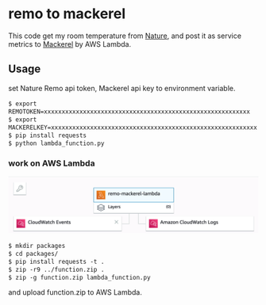 # remo to mackerel
This code get my room temperature from [Nature](https://nature.global/), and post it as service metrics to [Mackerel](https://mackerel.io/ja/) by AWS Lambda.

## Usage
set Nature Remo api token, Mackerel api key to environment variable.

```
$ export REMOTOKEN=xxxxxxxxxxxxxxxxxxxxxxxxxxxxxxxxxxxxxxxxxxxxxxxxxxxxxxxxxx
$ export MACKERELKEY=xxxxxxxxxxxxxxxxxxxxxxxxxxxxxxxxxxxxxxxxxxxxxxxxxxxxxxxxxx
$ pip install requests
$ python lambda_function.py
```

### work on AWS Lambda

![image](./img/lambda.png)

```
$ mkdir packages
$ cd packages/
$ pip install requests -t .
$ zip -r9 ../function.zip .
$ zip -g function.zip lambda_function.py
```

and upload function.zip to AWS Lambda.
